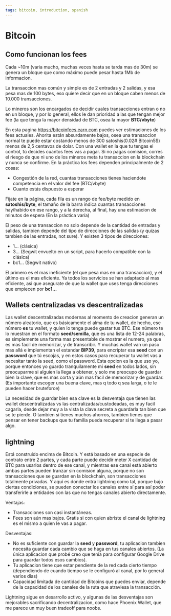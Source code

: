 ```yaml
---
tags: bitcoin, introduction, spanish
---
```


# Bitcoin

## Como funcionan los fees

Cada ~10m (varia mucho, muchas veces hasta se tarda mas de 30m) se genera un bloque que como máximo puede pesar hasta 1Mb de informacion.

La transaccion mas común y simple es de 2 entradas y 2 salidas, y esa pesa mas de 100 bytes, eso quiere decir que en un bloque caben menos de 10.000 transacciones.

Lo mineros son los encargados de decidir cuales transacciones entran o no en un bloque, y por lo general, ellos le dan prioridad a las que tengan mejor fee (la que tenga la mayor densidad de BTC, osea la mayor **BTC/vbyte**)

En esta pagina <https://bitcoinfees.earn.com> puedes ver estimaciones de los fees actuales. Ahorita están absurdamente bajos, osea una transaccion normal te puede estar costando menos de 300 satoshis(0.02# Bitcoin5$) menos de 2,5 centavos de dolar. Con una wallet en la que tu tengas el control, tú decides cuantos fees vas a pagar. Si no pagas comision, corres el riesgo de que ni uno de los mineros meta tu transaccion en la blockchain y nunca se confirme. En la práctica los fees dependen principalmente de 2 cosas:

- Congestión de la red, cuantas transacciones tienes haciendote competencia en el valor del fee (BTC/vbyte)
- Cuanto estás dispuesto a esperar

Fijate en la página, cada fila es un rango de fee/byte medido en **satoshis/byte**, el tamaño de la barra indica cuantas transacciones hay/habido en ese rango, y a la derecha, al final, hay una estimacion de minutos de espera (En la práctica varía)

El peso de una transaccion no solo depende de la cantidad de entradas y salidas, tambien depende del tipo de direcciones de las salidas (y quizas tambien de las entradas, not sure). Y existen 3 tipos de direcciones:

- 1...  (clásica)
- 3...  (Segwit envuelto en un script, para hacerlo compatible con la clásica)
- bc1...    (Segwit nativo)

El primero es el mas ineficiente (el que pesa mas en una transaccion), y el último es el mas eficiente.
Ya todos los servicios se han adaptado al mas eficiente, asi que asegurate de que la wallet que uses tenga direcciones que empiecen por **bc1...**

## Wallets centralizadas vs descentralizadas

Las wallet descentralizadas modernas al momento de creacion generan un número aleatorio, que es básicamente el alma de tu wallet, de hecho, ese número **es** tu wallet, y quien lo tenga puede gastar tus BTC. Ese número te lo muestran en el formato **seed/semilla**, que es una lista de 12-24 palabras, es simplemente una forma mas presentable de mostrar el numero, ya que es mas facil de memorizar, y de transcribir.
Y muchas wallet van un paso mas allá e implementan el estandar **BIP39**, para encriptar esa **seed** con un **password** que tú escojas, y en estos casos para recuperar tu wallet vas a necesitar tanto la seed, como el password. Esta opcion es la que uso yo, porque entonces yo guardo tranquilamente mi **seed** en todos lados, sin preocuparme si alguien la llega a obtener, y solo me preocupo de guardar bien la clave, que es mas corta y aún mas fácil de memorizar y de guardar. (Es importante escoger una buena clave, mas q todo q sea larga, o te le pueden hacer bruteforce)

La necesidad de guardar bien esa clave es la desventaja que tienen las wallet descentralizadas vs las centralizadas/custodeadas, es muy facil cagarla, desde dejar muy a la vista la clave secreta a guardarla tan bien que se te pierde. O tambien si tienes muchos ahorros, tambien tienes que pensar en tener backups que tu familia pueda recuperar si te llega a pasar algo.

## lightning

Está construido encima de Bitcoin. Y está basado en una especie de contrato entre 2 partes, y cada parte puede decidir meter X cantidad de BTC para usarlos dentro de ese canal, y mientras ese canal está abierto ambas partes pueden tranzar sin comision alguna, porque no son transacciones que se guardan en la blockchain, son transacciones totalmente privadas.
Y aquí es donde entra lightning como tal, porque bajo ciertas condiciones, se pueden conectar los canales entre sí para así poder transferirle a entidades con las que no tengas canales abierto directamente.

Ventajas:

- Transacciones son casi instantáneas.
- Fees son aún mas bajos. Gratis si con quien abriste el canal de lightning es el mismo a quien le vas a pagar.

Desventajas:

- No es suficiente con guardar la **seed** y **password**, tu aplicacion tambien necesita guardar cada cambio que se haga en tus canales abiertos. (La única aplicacion que probé creo que tenia para configurar Google Drive para guardar todos esos cambios).
- Tu aplicacion tiene que estar pendiente de la red cada cierto tiempo (dependiendo de cuando tiempo se le configuró al canal, por lo general varios días)
- Capacidad limitada de cantidad de Bitcoins que puedes enviar, depende de la capacidad de los canales de la ruta que atraviesa la transacción.

Lightning sigue en desarrollo activo, y algunas de las desventajas son mejorables sacrificando decentralizacion, como hace Phoenix Wallet, que me parece un muy buen tradeoff para noobs.
